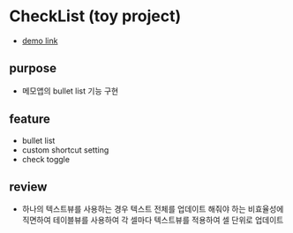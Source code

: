 # CheckList (toy project)

- [demo link](https://www.youtube.com/watch?v=K9Ndkai5R0w)


## purpose

- 메모앱의 bullet list 기능 구현


## feature

- bullet list
- custom shortcut setting
- check toggle


## review

- 하나의 텍스트뷰를 사용하는 경우 텍스트 전체를 업데이트 해줘야 하는 비효율성에 직면하여 테이블뷰를 사용하여 각 셀마다 텍스트뷰를 적용하여 셀 단위로 업데이트

